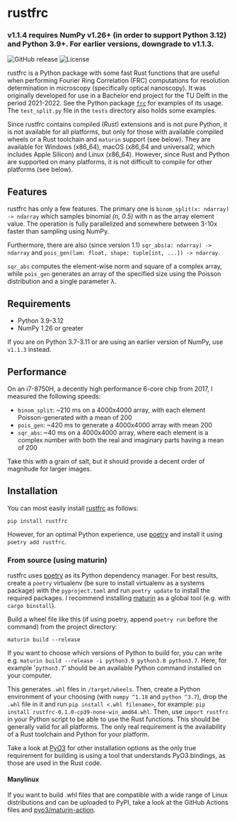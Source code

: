# rustfrc

### v1.1.4 requires NumPy v1.26+ (in order to support Python 3.12) and Python 3.9+. For earlier versions, downgrade to v1.1.3.

![GitHub release](https://flat.badgen.net/github/release/tmtenbrink/rustfrc)
![License](https://flat.badgen.net/github/license/tmtenbrink/rustfrc)

rustfrc is a Python package with some fast Rust functions that are useful when performing Fourier Ring Correlation (FRC) computations for resolution determination in microscopy (specifically optical nanoscopy). It was originally developed for use in a Bachelor end project for the TU Delft in the period 2021-2022. See the Python package [`frc`](https://github.com/tmtenbrink/frc) for examples of its usage. The `test_split.py` file in the `tests` directory also holds some examples.

Since rustfrc contains compiled (Rust) extensions and is not pure Python, it is not available for all platforms, but only for those with available compiled wheels or a Rust toolchain and `maturin` support (see below). They are available for Windows (x86_64), macOS (x86_64 and universal2, which includes Apple Silicon) and Linux (x86_64). However, since Rust and Python are supported on many platforms, it is not difficult to compile for other platforms (see below).

## Features

rustfrc has only a few features. The primary one is `binom_split(x: ndarray) -> ndarray` which samples binomial _(n, 0.5)_ with n as the array element value. The operation is fully parallelized and somewhere between 3-10x faster than sampling using NumPy.

Furthermore, there are also (since version 1.1) `sqr_abs(a: ndarray) -> ndarray` and `pois_gen(lam: float, shape: tuple[int, ...]) -> ndarray`.

`sqr_abs` computes the element-wise norm and square of a complex array, while `pois_gen` generates an array of the specified size using the Poisson distribution and a single parameter λ.

## Requirements

* Python 3.9-3.12
* NumPy 1.26 or greater

If you are on Python 3.7-3.11 or are using an earlier version of NumPy, use `v1.1.3` instead.

## Performance

On an i7-8750H, a decently high performance 6-core chip from 2017, I measured the following speeds:

- `binom_split`: ~210 ms on a 4000x4000 array, with each element Poisson-generated with a mean of 200
- `pois_gen`: ~420 ms to generate a 4000x4000 array with mean 200
- `sqr_abs`: ~40 ms on a 4000x4000 array, where each element is a complex number with both the real and imaginary parts having a mean of 200

Take this with a grain of salt, but it should provide a decent order of magnitude for larger images. 

## Installation

You can most easily install [rustfrc](https://pypi.org/project/rustfrc/) as follows:

```shell
pip install rustfrc
```

However, for an optimal Python experience, use [poetry](https://github.com/python-poetry/poetry) and install it using `poetry add rustfrc`.

### From source (using maturin)

rustfrc uses [poetry](https://github.com/python-poetry/poetry) as its Python dependency manager. For best results, create a `poetry` virtualenv (be sure to install virtualenv as a systems package) with the `pyproject.toml` and run `poetry update` to install the required packages. I recommend installing [maturin](https://pypi.org/project/maturin/) as a global tool (e.g. with `cargo binstall`).

Build a wheel file like this (if using poetry, append `poetry run` before the command) from the project directory:

```shell
maturin build --release
```

If you want to choose which versions of Python to build for, you can write e.g. `maturin build --release -i python3.9 python3.8 python3.7`. Here, for example '`python3.7`' should be an available Python command installed on your computer.

This generates `.whl` files in `/target/wheels`. Then, create a Python environment of your choosing (with `numpy ^1.18` and `python ^3.7`), drop the `.whl` file in it and run `pip install <.whl filename>`, for example: `pip install rustfrc-0.1.0-cp39-none-win_amd64.whl`. Then, use `import rustfrc` in your Python script to be able to use the Rust functions. This should be generally valid for all platforms. The only real requirement is the availability of a Rust toolchain and Python for your platform.

Take a look at [PyO3](https://github.com/PyO3/pyo3) for other installation options as the only true requirement for building is using a tool that understands PyO3 bindings, as those are used in the Rust code.

#### Manylinux

If you want to build .whl files that are compatible with a wide range of Linux distributions and can be uploaded to PyPI, take a look at the GitHub Actions files and [pyo3/maturin-action](https://github.com/PyO3/maturin-action).
